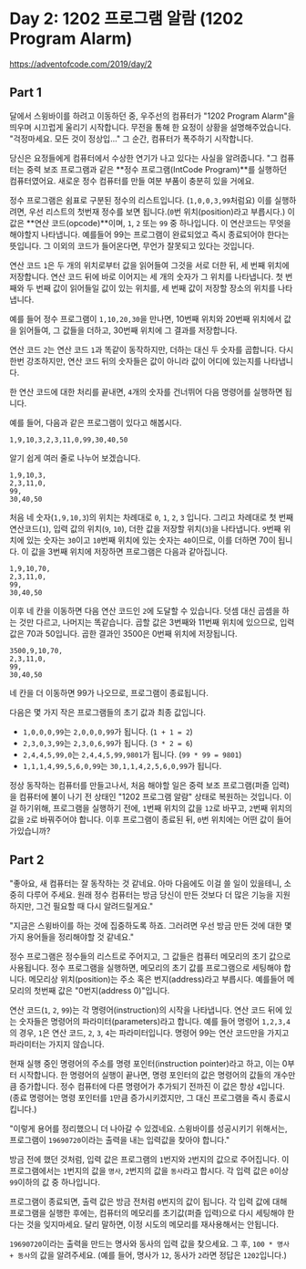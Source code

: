 # Day 2: 1202 프로그램 알람 (1202 Program Alarm)
<https://adventofcode.com/2019/day/2>

## Part 1
달에서 스윙바이를 하려고 이동하던 중, 우주선의 컴퓨터가 "1202 Program Alarm"을 띄우며 시끄럽게 울리기 시작합니다. 무전을 통해 한 요정이 상황을 설명해주었습니다. "걱정마세요. 모든 것이 정상입..." 그 순간, 컴퓨터가 폭주하기 시작합니다.

당신은 요정들에게 컴퓨터에서 수상한 연기가 나고 있다는 사실을 알려줍니다. "그 컴퓨터는 중력 보조 프로그램과 같은 **정수 프로그램(IntCode Program)**를 실행하던 컴퓨터였어요. 새로운 정수 컴퓨터를 만들 여분 부품이 충분히 있을 거에요.

정수 프로그램은 쉼표로 구분된 정수의 리스트입니다. (`1,0,0,3,99`처럼요) 이를 실행하려면, 우선 리스트의 첫번재 정수를 보면 됩니다.(`0`번 위치(position)라고 부릅시다.) 이 값은 **연산 코드(opcode)**이며, `1`, `2` 또는 `99` 중 하나입니다. 이 연산코드는 무엇을 해야할지 나타냅니다. 예를들어 99는 프로그램이 완료되었고 즉시 종료되어야 한다는 뜻입니다. 그 이외의 코드가 들어온다면, 무언가 잘못되고 있다는 것입니다.

연산 코드 `1`은 두 개의 위치로부터 값을 읽어들여 그것을 서로 더한 뒤, 세 번째 위치에 저장합니다. 연산 코드 뒤에 바로 이어지는 세 개의 숫자가 그 위치를 나타냅니다. 첫 번째와 두 번째 값이 읽어들일 값이 있는 위치를, 세 번째 값이 저장할 장소의 위치를 나타냅니다.

예를 들어 정수 프로그램이 `1,10,20,30`을 만나면, 10번째 위치와 20번째 위치에서 값을 읽어들여, 그 값들을 더하고, 30번째 위치에 그 결과를 저장합니다.

연산 코드 `2`는 연산 코드 `1`과 똑같이 동작하지만, 더하는 대신 두 숫자를 곱합니다. 다시 한번 강조하지만, 연산 코드 뒤의 숫자들은 값이 아니라 값이 어디에 있는지를 나타냅니다.

한 연산 코드에 대한 처리를 끝내면, `4`개의 숫자를 건너뛰어 다음 명령어를 실행하면 됩니다.

예를 들어, 다음과 같은 프로그램이 있다고 해봅시다.
```
1,9,10,3,2,3,11,0,99,30,40,50
```

알기 쉽게 여러 줄로 나누어 보겠습니다.

```
1,9,10,3,
2,3,11,0,
99,
30,40,50
```

처음 네 숫자(`1,9,10,3`)의 위치는 차례대로 `0`, `1`, `2`, `3` 입니다. 그리고 차례대로 첫 번째 연산코드(`1`), 입력 값의 위치(`9`, `10`), 더한 값을 저장할 위치(`3`)을 나타냅니다. `9`번째 위치에 있는 숫자는 `30`이고 `10`번째 위치에 있는 숫자는 `40`이므로, 이를 더하면 70이 됩니다. 이 값을 3번째 위치에 저장하면 프로그램은 다음과 같아집니다.

```
1,9,10,70,
2,3,11,0,
99,
30,40,50
```

이후 네 칸을 이동하면 다음 연산 코드인 `2`에 도달할 수 있습니다. 덧셈 대신 곱셈을 하는 것만 다르고, 나머지는 똑같습니다. 곱할 값은 3번째와 11번째 위치에 있으므로, 입력 값은 70과 50입니다. 곱한 결과인 3500은 0번째 위치에 저장됩니다.

```
3500,9,10,70,
2,3,11,0,
99,
30,40,50
```
네 칸을 더 이동하면 99가 나오므로, 프로그램이 종료됩니다.

다음은 몇 가지 작은 프로그램들의 초기 값과 최종 값입니다.

- `1,0,0,0,99`는 `2,0,0,0,99`가 됩니다. (`1 + 1 = 2`)
- `2,3,0,3,99`는 `2,3,0,6,99`가 됩니다. (`3 * 2 = 6`)
- `2,4,4,5,99,0`는 `2,4,4,5,99,9801`가 됩니다. (`99 * 99 = 9801`)
- `1,1,1,4,99,5,6,0,99`는 `30,1,1,4,2,5,6,0,99`가 됩니다.

정상 동작하는 컴퓨터를 만들고나서, 처음 해야할 일은 중력 보조 프로그램(퍼즐 입력)을 컴퓨터에 불이 나기 전 상태인 "1202 프로그램 알람" 상태로 복원하는 것입니다. 이걸 하기위해, 프로그램을 실행하기 전에, `1`번째 위치의 값을 `12`로 바꾸고, `2`번째 위치의 값을 `2`로 바꿔주어야 합니다. 이후 프로그램이 종료된 뒤, `0`번 위치에는 어떤 값이 들어가있습니까?

## Part 2
"좋아요, 새 컴퓨터는 잘 동작하는 것 같네요. 아마 다음에도 이걸 쓸 일이 있을테니, 소중히 다루어 주세요. 원래 정수 컴퓨터는 방금 당신이 만든 것보다 더 많은 기능을 지원하지만, 그건 필요할 때 다시 알려드릴게요."

"지금은 스윙바이를 하는 것에 집중하도록 하죠. 그러려면 우선 방금 만든 것에 대한 몇 가지 용어들을 정리해야할 것 같네요."

정수 프로그램은 정수들의 리스트로 주어지고, 그 값들은 컴퓨터 메모리의 초기 값으로 사용됩니다. 정수 프로그램을 실행하면, 메모리의 초기 값를 프로그램으로 세팅해야 합니다. 메모리상 위치(position)는 주소 혹은 번지(address)라고 부릅시다. 예를들어 메모리의 첫번째 값은 "0번지(address 0)"입니다.

연산 코드(`1`, `2`, `99`)는 각 명령어(instruction)의 시작을 나타냅니다. 연산 코드 뒤에 있는 숫자들은 명령어의 파라미터(parameters)라고 합니다. 예를 들어 명령어 `1,2,3,4`의 경우, `1`은 연산 코드, `2`, `3`, `4`는 파라미터입니다. 명령어 99는 연산 코드만을 가지고 파라미터는 가지지 않습니다.

현재 실행 중인 명령어의 주소를 명령 포인터(instruction pointer)라고 하고, 이는 0부터 시작합니다. 한 명령어의 실행이 끝나면, 명령 포인터의 값은 명령어의 값들의 개수만큼 증가합니다. 정수 컴퓨터에 다른 명령어가 추가되기 전까진 이 값은 항상 `4`입니다. (종료 명령어는 명령 포인터를 `1`만큼 증가시키겠지만, 그 대신 프로그램을 즉시 종료시킵니다.)

"이렇게 용어를 정리했으니 더 나아갈 수 있겠네요. 스윙바이를 성공시키기 위해서는, 프로그램이 `19690720`이라는 출력을 내는 입력값을 찾아야 합니다."

방금 전에 했던 것처럼, 입력 값은 프로그램의 `1`번지와 `2`번지의 값으로 주어집니다. 이 프로그램에서는 `1`번지의 값을 `명사`, `2`번지의 값을 `동사`라고 합시다. 각 입력 값은 `0`이상 `99`이하의 값 중 하나입니다.

프로그램이 종료되면, 출력 값은 방금 전처럼 `0`번지의 값이 됩니다. 각 입력 값에 대해 프로그램을 실행한 후에는, 컴퓨터의 메모리를 초기값(퍼즐 입력)으로 다시 세팅해야 한다는 것을 잊지마세요. 달리 말하면, 이정 시도의 메모리를 재사용해서는 안됩니다.

`19690720`이라는 출력을 만드는 명사와 동사의 입력 값을 찾으세요. 그 후, `100 * 명사 + 동사`의 값을 알려주세요. (예를 들어, 명사가 `12`, 동사가 `2`라면 정답은 `1202`입니다.)